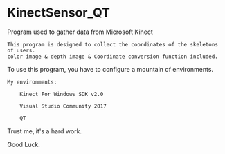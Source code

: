 # KinectSensor_QT
Program used to gather data from Microsoft Kinect

	This program is designed to collect the coordinates of the skeletons of users.
	color image & depth image & Coordinate conversion function included.

To use this program, you have to configure a mountain of environments. 

	My environments:
	
		Kinect For Windows SDK v2.0
		
		Visual Studio Community 2017
		
		QT

Trust me, it's a hard work.

Good Luck.
